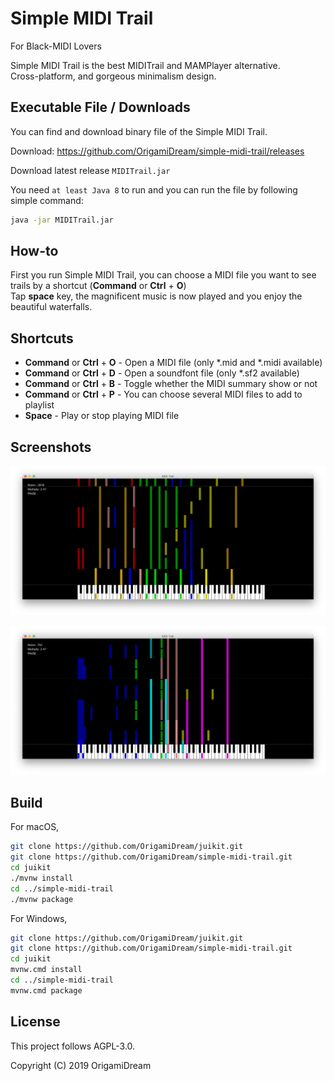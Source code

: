 # Simple MIDI Trail
For Black-MIDI Lovers

Simple MIDI Trail is the best MIDITrail and MAMPlayer alternative.<br/>
Cross-platform, and gorgeous minimalism design.

## Executable File / Downloads
You can find and download binary file of the Simple MIDI Trail.

Download: https://github.com/OrigamiDream/simple-midi-trail/releases

Download latest release `MIDITrail.jar`

You need `at least Java 8` to run and you can run the file by following simple command:
```bash
java -jar MIDITrail.jar
```

## How-to
First you run Simple MIDI Trail, you can choose a MIDI file you want to see trails by a shortcut (**Command** or **Ctrl** + **O**)<br/>
Tap **space** key, the magnificent music is now played and you enjoy the beautiful waterfalls.

## Shortcuts
- **Command** or **Ctrl** + **O** - Open a MIDI file (only *.mid and *.midi available)
- **Command** or **Ctrl** + **D** - Open a soundfont file (only *.sf2 available)
- **Command** or **Ctrl** + **B** - Toggle whether the MIDI summary show or not
- **Command** or **Ctrl** + **P** - You can choose several MIDI files to add to playlist
- **Space** - Play or stop playing MIDI file

## Screenshots
![Preview1](https://github.com/OrigamiDream/simple-midi-trail/blob/master/images/prev1.png)

![Preview2](https://github.com/OrigamiDream/simple-midi-trail/blob/master/images/prev2.png)


## Build
For macOS,
```bash
git clone https://github.com/OrigamiDream/juikit.git
git clone https://github.com/OrigamiDream/simple-midi-trail.git
cd juikit
./mvnw install
cd ../simple-midi-trail
./mvnw package
```

For Windows,
```bash
git clone https://github.com/OrigamiDream/juikit.git
git clone https://github.com/OrigamiDream/simple-midi-trail.git
cd juikit
mvnw.cmd install
cd ../simple-midi-trail
mvnw.cmd package
```

## License
This project follows AGPL-3.0.

Copyright (C) 2019 OrigamiDream